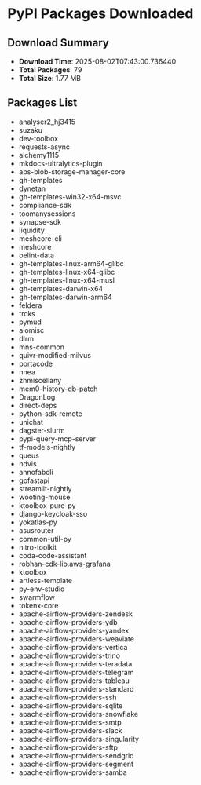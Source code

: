 # PyPI Packages Downloaded

## Download Summary
- **Download Time**: 2025-08-02T07:43:00.736440
- **Total Packages**: 79
- **Total Size**: 1.77 MB

## Packages List
- analyser2_hj3415
- suzaku
- dev-toolbox
- requests-async
- alchemy1115
- mkdocs-ultralytics-plugin
- abs-blob-storage-manager-core
- gh-templates
- dynetan
- gh-templates-win32-x64-msvc
- compliance-sdk
- toomanysessions
- synapse-sdk
- liquidity
- meshcore-cli
- meshcore
- oelint-data
- gh-templates-linux-arm64-glibc
- gh-templates-linux-x64-glibc
- gh-templates-linux-x64-musl
- gh-templates-darwin-x64
- gh-templates-darwin-arm64
- feldera
- trcks
- pymud
- aiomisc
- dlrm
- mns-common
- quivr-modified-milvus
- portacode
- nnea
- zhmiscellany
- mem0-history-db-patch
- DragonLog
- direct-deps
- python-sdk-remote
- unichat
- dagster-slurm
- pypi-query-mcp-server
- tf-models-nightly
- queus
- ndvis
- annofabcli
- gofastapi
- streamlit-nightly
- wooting-mouse
- ktoolbox-pure-py
- django-keycloak-sso
- yokatlas-py
- asusrouter
- common-util-py
- nitro-toolkit
- coda-code-assistant
- robhan-cdk-lib.aws-grafana
- ktoolbox
- artless-template
- py-env-studio
- swarmflow
- tokenx-core
- apache-airflow-providers-zendesk
- apache-airflow-providers-ydb
- apache-airflow-providers-yandex
- apache-airflow-providers-weaviate
- apache-airflow-providers-vertica
- apache-airflow-providers-trino
- apache-airflow-providers-teradata
- apache-airflow-providers-telegram
- apache-airflow-providers-tableau
- apache-airflow-providers-standard
- apache-airflow-providers-ssh
- apache-airflow-providers-sqlite
- apache-airflow-providers-snowflake
- apache-airflow-providers-smtp
- apache-airflow-providers-slack
- apache-airflow-providers-singularity
- apache-airflow-providers-sftp
- apache-airflow-providers-sendgrid
- apache-airflow-providers-segment
- apache-airflow-providers-samba
